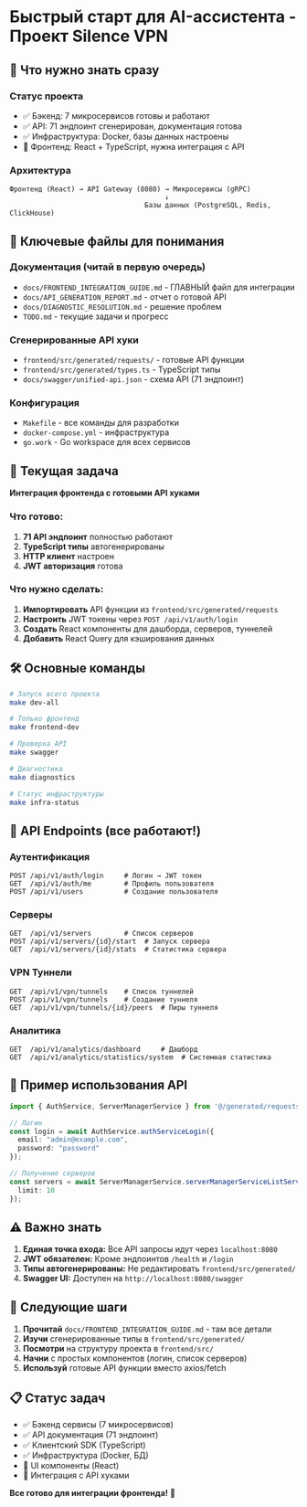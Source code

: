 # Быстрый старт для AI-ассистента - Проект Silence VPN

## 🚀 Что нужно знать сразу

### Статус проекта
- ✅ Бэкенд: 7 микросервисов готовы и работают
- ✅ API: 71 эндпоинт сгенерирован, документация готова
- ✅ Инфраструктура: Docker, базы данных настроены
- 🔄 Фронтенд: React + TypeScript, нужна интеграция с API

### Архитектура
```
Фронтенд (React) → API Gateway (8080) → Микросервисы (gRPC)
                                      ↓
                                 Базы данных (PostgreSQL, Redis, ClickHouse)
```

## 📁 Ключевые файлы для понимания

### Документация (читай в первую очередь)
- `docs/FRONTEND_INTEGRATION_GUIDE.md` - ГЛАВНЫЙ файл для интеграции
- `docs/API_GENERATION_REPORT.md` - отчет о готовой API
- `docs/DIAGNOSTIC_RESOLUTION.md` - решение проблем
- `TODO.md` - текущие задачи и прогресс

### Сгенерированные API хуки
- `frontend/src/generated/requests/` - готовые API функции
- `frontend/src/generated/types.ts` - TypeScript типы
- `docs/swagger/unified-api.json` - схема API (71 эндпоинт)

### Конфигурация
- `Makefile` - все команды для разработки
- `docker-compose.yml` - инфраструктура
- `go.work` - Go workspace для всех сервисов

## 🎯 Текущая задача

**Интеграция фронтенда с готовыми API хуками**

### Что готово:
1. **71 API эндпоинт** полностью работают
2. **TypeScript типы** автогенерированы
3. **HTTP клиент** настроен
4. **JWT авторизация** готова

### Что нужно сделать:
1. **Импортировать** API функции из `frontend/src/generated/requests`
2. **Настроить** JWT токены через `POST /api/v1/auth/login`
3. **Создать** React компоненты для дашборда, серверов, туннелей
4. **Добавить** React Query для кэширования данных

## 🛠️ Основные команды

```bash
# Запуск всего проекта
make dev-all

# Только фронтенд
make frontend-dev

# Проверка API
make swagger

# Диагностика
make diagnostics

# Статус инфраструктуры
make infra-status
```

## 📡 API Endpoints (все работают!)

### Аутентификация
```
POST /api/v1/auth/login     # Логин → JWT токен
GET  /api/v1/auth/me        # Профиль пользователя
POST /api/v1/users          # Создание пользователя
```

### Серверы
```
GET  /api/v1/servers        # Список серверов
POST /api/v1/servers/{id}/start  # Запуск сервера
GET  /api/v1/servers/{id}/stats  # Статистика сервера
```

### VPN Туннели
```
GET  /api/v1/vpn/tunnels    # Список туннелей
POST /api/v1/vpn/tunnels    # Создание туннеля
GET  /api/v1/vpn/tunnels/{id}/peers  # Пиры туннеля
```

### Аналитика
```
GET  /api/v1/analytics/dashboard     # Дашборд
GET  /api/v1/analytics/statistics/system  # Системная статистика
```

## 🔧 Пример использования API

```typescript
import { AuthService, ServerManagerService } from '@/generated/requests';

// Логин
const login = await AuthService.authServiceLogin({
  email: "admin@example.com",
  password: "password"
});

// Получение серверов
const servers = await ServerManagerService.serverManagerServiceListServers({
  limit: 10
});
```

## ⚠️ Важно знать

1. **Единая точка входа:** Все API запросы идут через `localhost:8080`
2. **JWT обязателен:** Кроме эндпоинтов `/health` и `/login`
3. **Типы автогенерированы:** Не редактировать `frontend/src/generated/`
4. **Swagger UI:** Доступен на `http://localhost:8080/swagger`

## 🎯 Следующие шаги

1. **Прочитай** `docs/FRONTEND_INTEGRATION_GUIDE.md` - там все детали
2. **Изучи** сгенерированные типы в `frontend/src/generated/`
3. **Посмотри** на структуру проекта в `frontend/src/`
4. **Начни** с простых компонентов (логин, список серверов)
5. **Используй** готовые API функции вместо axios/fetch

## 📋 Статус задач

- ✅ Бэкенд сервисы (7 микросервисов)
- ✅ API документация (71 эндпоинт)
- ✅ Клиентский SDK (TypeScript)
- ✅ Инфраструктура (Docker, БД)
- 🔄 UI компоненты (React)
- 🔄 Интеграция с API хуками

**Все готово для интеграции фронтенда!** 🚀